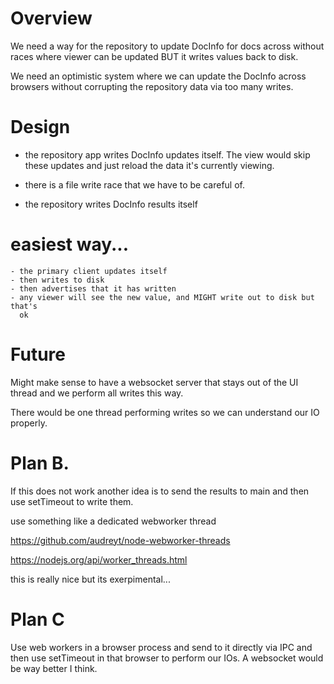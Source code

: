 
# Overview

We need a way for the repository to update DocInfo for docs across without 
races where viewer can be updated BUT it writes values back to disk. 

We need an optimistic system where we can update the DocInfo across browsers 
without corrupting the repository data via too many writes.

# Design

- the repository app writes DocInfo updates itself.  The view would skip these 
  updates and just reload the data it's currently viewing.  

- there is a file write race that we have to be careful of.

- the repository writes DocInfo results itself  

# easiest way...

    - the primary client updates itself
    - then writes to disk
    - then advertises that it has written
    - any viewer will see the new value, and MIGHT write out to disk but that's
      ok


# Future

Might make sense to have a websocket server that stays out of the UI thread
and we perform all writes this way.  

There would be one thread performing writes so we can understand our IO properly.


# Plan B.

If this does not work another idea is to send the results to main and then use
setTimeout to write them.   

use something like a dedicated webworker thread

https://github.com/audreyt/node-webworker-threads

https://nodejs.org/api/worker_threads.html

this is really nice but its exerpimental...

# Plan C 

Use web workers in a browser process and send to it directly via IPC and then 
use setTimeout in that browser to perform our IOs. A websocket would be way better 
I think.
